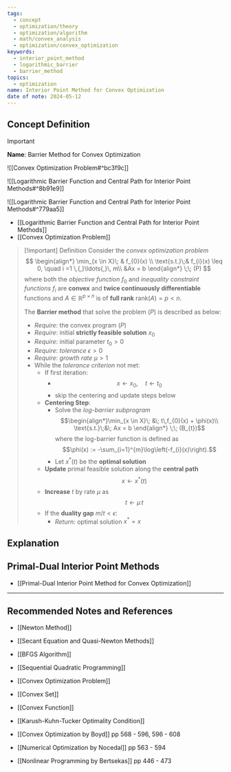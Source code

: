 ```yaml
---
tags:
  - concept
  - optimization/theory
  - optimization/algorithm
  - math/convex_analysis
  - optimization/convex_optimization
keywords:
  - interior_point_method
  - logarithmic_barrier
  - barrier_method
topics:
  - optimization
name: Interior Point Method for Convex Optimization
date of note: 2024-05-12
---
```


## Concept Definition

>[!important]
>**Name**: Barrier Method for Convex Optimization

![[Convex Optimization Problem#^bc3f9c]]

![[Logarithmic Barrier Function and Central Path for Interior Point Methods#^8b91e9]]

![[Logarithmic Barrier Function and Central Path for Interior Point Methods#^779aa5]]

- [[Logarithmic Barrier Function and Central Path for Interior Point Methods]]
- [[Convex Optimization Problem]]

>[!important] Definition
>Consider the *convex optimization problem*
>$$
>\begin{align*}
>\min_{x \in X}\; & f_{0}(x) \\
>\text{s.t.}\;& f_{i}(x) \leq 0, \quad i =1 \,{,}\ldots{,}\, m\\
>&Ax = b
>\end{align*}
>\;\; (P)
>$$
>where both the *objective function* $f_{0}$ and *inequality constraint functions* $f_{i}$ are **convex** and **twice continuously differentiable** functions and $A \in \mathbb{R}^{p \times n}$ is of **full rank** $\text{rank}(A) = p < n.$
>
>The **Barrier method** that solve the problem $(P)$ is described as below:
>- *Require*: the convex program $(P)$
>- *Require*: initial **strictly feasible solution** $x_{0}$
>- *Require*: initial parameter $t_{0} >0$
>- *Require*: *tolerance* $\epsilon >0$
>- *Require*: *growth rate* $\mu >1$
>- While the *tolerance criterion* not met:
>	- If first iteration:
>		- $$x \leftarrow x_{0}, \quad t\leftarrow t_{0}$$
>		- skip the centering and update steps below
>	- **Centering Step**:
>		- Solve the *log-barrier subprogram* $$\begin{align*}\min_{x \in X}\; &\; t\,f_{0}(x) + \phi(x)\\ \text{s.t.}\;&\; Ax  = b \end{align*} \;\; (B_{t})$$ where the log-barrier function is defined as $$\phi(x) :=  -\sum_{i=1}^{m}\log\left(-f_{i}(x)\right).$$
>		- Let $x^{*}(t)$ be the **optimal solution**
>	- **Update** primal feasible solution along the **central path** $$x \leftarrow x^{*}(t)$$
>	- **Increase** $t$ by rate $\mu$ as $$t \leftarrow \mu\,t$$
>	- If the **duality gap** $m / t < \epsilon$:
>		- *Return*: optimal solution $x^{*} = x$


## Explanation


## Primal-Dual Interior Point Methods

- [[Primal-Dual Interior Point Method for Convex Optimization]]



-----------
##  Recommended Notes and References



- [[Newton Method]]
- [[Secant Equation and Quasi-Newton Methods]]
- [[BFGS Algorithm]]



- [[Sequential Quadratic Programming]]
- [[Convex Optimization Problem]]
- [[Convex Set]]
- [[Convex Function]]
- [[Karush-Kuhn-Tucker Optimality Condition]]

- [[Convex Optimization by Boyd]] pp 568 - 596, 596 - 608
- [[Numerical Optimization by Nocedal]] pp 563 - 594
- [[Nonlinear Programming by Bertsekas]] pp 446 - 473